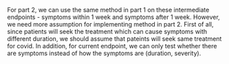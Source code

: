 For part 2, we can use the same method in part 1 on these intermediate endpoints - symptoms within 1 week and symptoms after 1 week. However, we need more assumption for implementing method in part 2. First of all, since patients will seek the treatment which can cause symptoms with different duration, we should assume that pateints will seek same treatment for covid. In addition, for current endpoint, we can only test whether there are symptoms instead of how the symptoms are (duration, severity).
